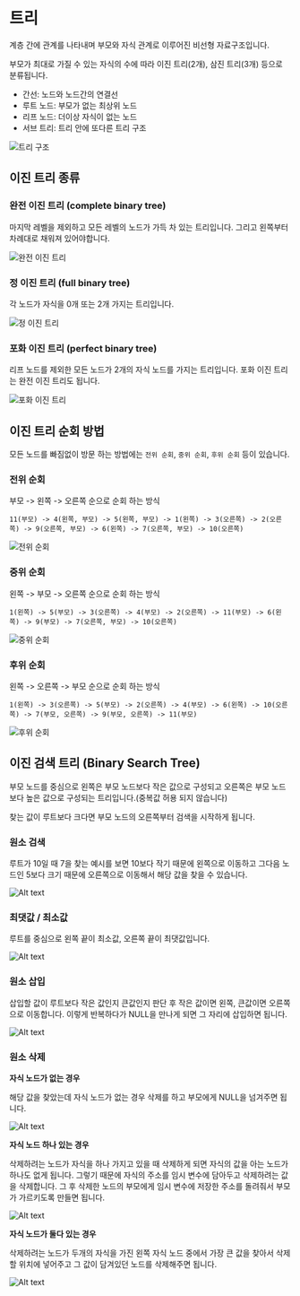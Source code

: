 # 트리

계층 간에 관계를 나타내며 부모와 자식 관계로 이루어진 비선형 자료구조입니다.

부모가 최대로 가질 수 있는 자식의 수에 따라 이진 트리(2개), 삼진 트리(3개) 등으로 분류됩니다.

- 간선: 노드와 노드간의 연결선
- 루트 노드: 부모가 없는 최상위 노드
- 리프 노드: 더이상 자식이 없는 노드
- 서브 트리: 트리 안에 또다른 트리 구조

![트리 구조](image/tree.png)

## 이진 트리 종류

### 완전 이진 트리 (complete binary tree)

마지막 레벨을 제외하고 모든 레벨의 노드가 가득 차 있는 트리입니다. 그리고 왼쪽부터 차례대로 채워져 있어야합니다.

![완전 이진 트리](image/complete_binary_tree.png)

### 정 이진 트리 (full binary tree)

각 노드가 자식을 0개 또는 2개 가지는 트리입니다.

![정 이진 트리](image/full_binary_tree.png)

### 포화 이진 트리 (perfect binary tree)

리프 노드를 제외한 모든 노드가 2개의 자식 노드를 가지는 트리입니다. 포화 이진 트리는 완전 이진 트리도 됩니다.

![포화 이진 트리](image/perfect_binary_tree.png)

## 이진 트리 순회 방법

모든 노드를 빠짐없이 방문 하는 방법에는 `전위 순회`, `중위 순회`, `후위 순회` 등이 있습니다.

### 전위 순회

부모 -> 왼쪽 -> 오른쪽 순으로 순회 하는 방식

`11(부모) -> 4(왼쪽, 부모) -> 5(왼쪽, 부모) -> 1(왼쪽) -> 3(오른쪽) -> 2(오른쪽) -> 9(오른쪽, 부모) -> 6(왼쪽) -> 7(오른쪽, 부모) -> 10(오른쪽)`

![전위 순회](image/preorder.png)

### 중위 순회

왼쪽 -> 부모 -> 오른쪽 순으로 순회 하는 방식

`1(왼쪽) -> 5(부모) -> 3(오른쪽) -> 4(부모) -> 2(오른쪽) -> 11(부모) -> 6(왼쪽) -> 9(부모) -> 7(오른쪽, 부모) -> 10(오른쪽)`

![중위 순회](image/inorder.png)

### 후위 순회

왼쪽 -> 오른쪽 -> 부모 순으로 순회 하는 방식

`1(왼쪽) -> 3(오른쪽) -> 5(부모) -> 2(오른쪽) -> 4(부모) -> 6(왼쪽) -> 10(오른쪽) -> 7(부모, 오른쪽) -> 9(부모, 오른쪽) -> 11(부모)`

![후위 순회](image/postorder.png)

## 이진 검색 트리 (Binary Search Tree)

부모 노드를 중심으로 왼쪽은 부모 노드보다 작은 값으로 구성되고 오른쪽은 부모 노드보다 높은 값으로 구성되는 트리입니다.(중복값 허용 되지 않습니다)

찾는 값이 루트보다 크다면 부모 노드의 오른쪽부터 검색을 시작하게 됩니다.

### 원소 검색

루트가 10일 때 7을 찾는 예시를 보면 10보다 작기 때문에 왼쪽으로 이동하고 그다음 노드인 5보다 크기 때문에 오른쪽으로 이동해서 해당 값을 찾을 수 있습니다.

![Alt text](image.png)

### 최댓값 / 최소값

루트를 중심으로 왼쪽 끝이 최소값, 오른쪽 끝이 최댓값입니다.

![Alt text](image-1.png)

### 원소 삽입

삽입할 값이 루트보다 작은 값인지 큰값인지 판단 후 작은 값이면 왼쪽, 큰값이면 오른쪽으로 이동합니다. 이렇게 반복하다가 NULL을 만나게 되면 그 자리에 삽입하면 됩니다.

![Alt text](image-2.png)

### 원소 삭제

**자식 노드가 없는 경우**

해당 값을 찾았는데 자식 노드가 없는 경우 삭제를 하고 부모에게 NULL을 넘겨주면 됩니다.

![Alt text](image-3.png)

**자식 노드 하나 있는 경우**

삭제하려는 노드가 자식을 하나 가지고 있을 때 삭제하게 되면 자식의 값을 아는 노드가 하나도 없게 됩니다. 그렇기 때문에 자식의 주소를 임시 변수에 담아두고 삭제하려는 값을 삭제합니다. 그 후 삭제한 노드의 부모에게 임시 변수에 저장한 주소를 돌려줘서 부모가 가르키도록 만들면 됩니다.

![Alt text](image-5.png)

**자식 노드가 둘다 있는 경우**

삭제하려는 노드가 두개의 자식을 가진 왼쪽 자식 노드 중에서 가장 큰 값을 찾아서 삭제할 위치에 넣어주고 그 값이 담겨있던 노드를 삭제해주면 됩니다.

![Alt text](image-4.png)
